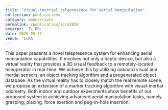 ```yaml
---
title: "Visual-inertial telepresence for aerial manipulation"
collection: publications
category: manuscripts
permalink: /publication/icra2020
excerpt: 'TL;DR: '
date: 2020-05-31
venue: 'ICRA'
---
```


This paper presents a novel telepresence system for enhancing aerial manipulation capabilities. It involves not only a haptic device, but also a virtual reality that provides a 3D visual feedback to a remotely-located teleoperator in real-time. We achieve this by utilizing onboard visual and inertial sensors, an object tracking algorithm and a pregenerated object database. As the virtual reality has to closely match the real remote scene, we propose an extension of a marker tracking algorithm with visual-inertial odometry. Both indoor and outdoor experiments show benefits of our proposed system in achieving advanced aerial manipulation tasks, namely grasping, placing, force exertion and peg-in-hole insertion.
